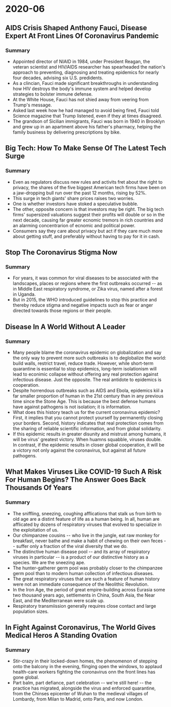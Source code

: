# 2020-06

## AIDS Crisis Shaped Anthony Fauci, Disease Expert At Front Lines Of Coronavirus Pandemic

### Summary

- Appointed director of NIAID in 1984, under President Reagan, the veteran scientist and HIV/AIDS researcher has spearheaded the nation's approach to preventing, diagnosing and treating epidemics for nearly four decades, advising six U.S. predidents.
- As a clincian, Fauci made significant breakthroughs in understanding how HIV destroys the body's immune system and helped develop strategies to bolster immune defense.
- At the White House, Fauci has not shied away from veering from Trump's message.
- Asked last week how he had managed to avoid being fired, Fauci told Science magazine that Trump listened, even if they at times disagreed.
- The grandson of Sicilian immigrants, Fauci was born in 1940 in Brooklyn and grew up in an apartment above his father's pharmacy, helping the family business by delivering prescriptions by bike.

## Big Tech: How To Make Sense Of The Latest Tech Surge

### Summary

- Even as regulators discuss new rules and activits fret about the right to privacy, the shares of the five biggest American tech firms have been on a jaw-dropping bull run over the past 12 months, rising by 52%.
- This surge in tech giants' share prices raises two worries.
- One is whether investors have stoked a speculative bubble.
- The other, opposite concern is that investors may be right. The big tech firms' supersized valuations suggest their profits will double or so in the next decade, causing far greater ecnomic tremors in rich countries and an alarming concentrarion of ecnomic and political power.
- Consumers say they care about privacy but act if they care much more about getting stuff, and preferably without having to pay for it in cash.

## Stop The Coronavirus Stigma Now

### Summary

- For years, it was common for viral diseases to be associated with the landscapes, places or regions where the first outbreaks occurred -- as in Middle East respiratory syndrome, or Zika virus, named after a forest in Uganda.
- But in 2015, the WHO introduced guidelines to stop this practice and thereby reduce stigma and negative impacts such as fear or anger directed towards those regions or their people.

## Disease In A World Without A Leader

### Summary

- Many people blame the coronavirus epidemic on globalization and say the only way to prevent more such outbreaks is to deglobalize the world: build walls, restrict travel, reduce trade. However, while short-term quarantine is essential to stop epidemics, long-term isolationism will lead to econimic collapse without offering any real protection against infectious disease. Just the opposite. The real antidote to epidemics is cooperation.
- Despite horrendous outbreaks such as AIDS and Ebola, epidemics kiil a far smaller proportion of human in the 21st century than in any previous time since the Stone Age. This is because the best defense humans have against pathogens is not isolation; it is information.
- What does this history teach us for the current coronavirus epidemic? First, it implies that you cannot protect yourself by permanently closing your borders. Second, history indicates that real protection comes from the sharing of reliable scientific information, and from global solidarity.
- If this epidemic results in greater disunity and mistrust among humans, it will be virus' greatest victory. When huamns squabble, viruses double. In contrast, if the epidemic results in closer global cooperation, it will be a victory not only against the coronavirus, but against all future pathogens.

## What Makes Viruses Like COVID-19 Such A Risk For Human Begins? The Answer Goes Back Thousands Of Years

### Summary

- The sniffling, sneezing, coughing afflications that stalk us from birth to old age are a distint feature of life as a human being. In all, human are afflicated by dozens of respiratory viruses that evolved to specialize in the exploitation of us.
- Our chimpanzee cousins -- who live in the jungle, eat raw monkey for breakfast, never bathe and make a habit of chewing on their own feces -- suffer only a fraction of the viral diversity that we do.
- The distinctive human disease pool -- and its array of respiratory viruses in particular -- is a product of our distinctive history as a species. We are the sneezing ape.
- The hunter-gatherer germ pool was probably closer to the chimpanzee germ pool than to modern human collection of infectious diseases.
- The great respiratory viruses that are such a feature of human history were not an immediate consequence of the Neolithic Revolution.
- In the Iron Age, the period of great empire-building across Eurasia some two thousand years ago, settlements in China, South Asia, the Near East, and the Mediterranean were scale up.
- Respiratory transmiission generally requires close contact and large population sizes.

## In Fight Against Coronavirus, The World Gives Medical Heros A Standing Ovation

### Summary

- Stir-crazy in their locked-down homes, the phenomenon of stepping onto the balcony in the evening, flinging open the windows, to applaud health-care workers fighting the coronavirus onn the front lines has gone global.
- Part balm, part defiance, part celebration -- we're still here! -- the practice has migrated, alongside the virus and enforced quarantine, from the Chinses epicenter of Wuhan to the medieval villages of Lombardy, from Milan to Madrid, onto Paris, and now London.
